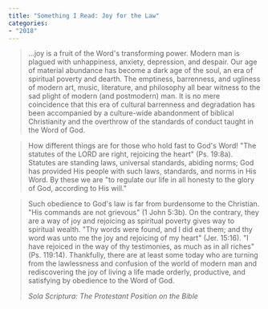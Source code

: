 ```yaml
---
title: "Something I Read: Joy for the Law"
categories:
- "2018"
---
```


> ...joy is a fruit of the Word's transforming power. Modern man is plagued with unhappiness, anxiety, depression, and despair. Our age of material abundance has become a dark age of the soul, an era of spiritual poverty and dearth. The emptiness, barrenness, and ugliness of modern art, music, literature, and philosophy all bear witness to the sad plight of modern (and postmodern) man. It is no mere coincidence that this era of cultural barrenness and degradation has been accompanied by a culture-wide abandonment of biblical Christianity and the overthrow of the standards of conduct taught in the Word of God.

> How different things are for those who hold fast to God's Word! "The statutes of the LORD are right, rejoicing the heart" (Ps. 19:8a). Statutes are standing laws, universal standards, abiding norms; God has provided His people with such laws, standards, and norms in His Word. By these we are "to regulate our life in all honesty to the glory of God, according to His will."

> Such obedience to God's law is far from burdensome to the Christian. "His commands are not grievous" (1 John 5:3b). On the contrary, they are a way of joy and rejoicing as spiritual poverty gives way to spiritual wealth. "Thy words were found, and I did eat them; and thy word was unto me the joy and rejoicing of my heart" (Jer. 15:16). "I have rejoiced in the way of thy testimonies, as much as in all riches" (Ps. 119:14). Thankfully, there are at least some today who are turning from the lawlessness and confusion of the world of modern man and rediscovering the joy of living a life made orderly, productive, and satisfying by obedience to the Word of God.
>
> *Sola Scriptura: The Protestant Position on the Bible*